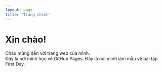 ```yaml
---
layout: page
title: "Trang chính"
---
```


# Xin chào!

Chào mừng đến với trang web của mình.  
Đây là nơi mình học về GitHub Pages. 
Đây là nơi mình làm mẫu về bài tập First Day.
